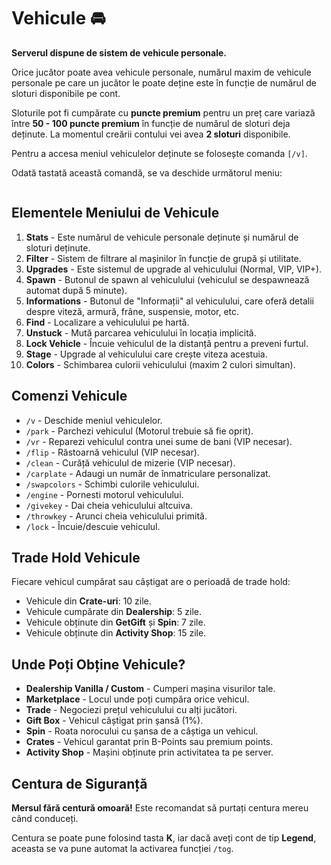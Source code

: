 
<h1>Vehicule 🚘</h1>

<p><strong>Serverul dispune de sistem de vehicule personale.</strong></p>

<p>Orice jucător poate avea vehicule personale, numărul maxim de vehicule personale pe care un jucător le poate deține este în funcție de numărul de sloturi disponibile pe cont.</p>

<p>Sloturile pot fi cumpărate cu <strong>puncte premium</strong> pentru un preț care variază între <strong>50 - 100 puncte premium</strong> în funcție de numărul de sloturi deja deținute. La momentul creării contului vei avea <strong>2 sloturi</strong> disponibile.</p>

<p>Pentru a accesa meniul vehiculelor deținute se folosește comanda <code>[/v]</code>.</p>

<p>Odată tastată această comandă, se va deschide următorul meniu:</p>

<img src="https://i.imgur.com/kBQoY1K.png" alt="">


<h2>Elementele Meniului de Vehicule</h2>
<ol>
    <li><strong>Stats</strong> - Este numărul de vehicule personale deținute și numărul de sloturi deținute.</li>
    <li><strong>Filter</strong> - Sistem de filtrare al mașinilor în funcție de grupă și utilitate.</li>
    <li><strong>Upgrades</strong> - Este sistemul de upgrade al vehiculului (Normal, VIP, VIP+).</li>
    <li><strong>Spawn</strong> - Butonul de spawn al vehiculului (vehiculul se despawnează automat după 5 minute).</li>
    <li><strong>Informations</strong> - Butonul de "Informații" al vehiculului, care oferă detalii despre viteză, armură, frâne, suspensie, motor, etc.</li>
    <li><strong>Find</strong> - Localizare a vehiculului pe hartă.</li>
    <li><strong>Unstuck</strong> - Mută parcarea vehiculului în locația implicită.</li>
    <li><strong>Lock Vehicle</strong> - Încuie vehiculul de la distanță pentru a preveni furtul.</li>
    <li><strong>Stage</strong> - Upgrade al vehiculului care crește viteza acestuia.</li>
    <li><strong>Colors</strong> - Schimbarea culorii vehiculului (maxim 2 culori simultan).</li>
</ol>

<h2>Comenzi Vehicule</h2>
<ul>
    <li><code>/v</code> - Deschide meniul vehiculelor.</li>
    <li><code>/park</code> - Parchezi vehiculul (Motorul trebuie să fie oprit).</li>
    <li><code>/vr</code> - Reparezi vehiculul contra unei sume de bani (VIP necesar).</li>
    <li><code>/flip</code> - Răstoarnă vehiculul (VIP necesar).</li>
    <li><code>/clean</code> - Curăță vehiculul de mizerie (VIP necesar).</li>
    <li><code>/carplate</code> - Adaugi un număr de înmatriculare personalizat.</li>
    <li><code>/swapcolors</code> - Schimbi culorile vehiculului.</li>
    <li><code>/engine</code> - Pornesti motorul vehiculului.</li>
    <li><code>/givekey</code> - Dai cheia vehiculului altcuiva.</li>
    <li><code>/throwkey</code> - Arunci cheia vehiculului primită.</li>
    <li><code>/lock</code> - Încuie/descuie vehiculul.</li>
</ul>

<h2>Trade Hold Vehicule</h2>
<p>Fiecare vehicul cumpărat sau câștigat are o perioadă de trade hold:</p>
<ul>
    <li>Vehicule din <strong>Crate-uri</strong>: 10 zile.</li>
    <li>Vehicule cumpărate din <strong>Dealership</strong>: 5 zile.</li>
    <li>Vehicule obținute din <strong>GetGift</strong> și <strong>Spin</strong>: 7 zile.</li>
    <li>Vehicule obținute din <strong>Activity Shop</strong>: 15 zile.</li>
</ul>

<h2>Unde Poți Obține Vehicule?</h2>
<ul>
    <li><strong>Dealership Vanilla / Custom</strong> - Cumperi mașina visurilor tale.</li>
    <li><strong>Marketplace</strong> - Locul unde poți cumpăra orice vehicul.</li>
    <li><strong>Trade</strong> - Negociezi prețul vehiculului cu alți jucători.</li>
    <li><strong>Gift Box</strong> - Vehicul câștigat prin șansă (1%).</li>
    <li><strong>Spin</strong> - Roata norocului cu șansa de a câștiga un vehicul.</li>
    <li><strong>Crates</strong> - Vehicul garantat prin B-Points sau premium points.</li>
    <li><strong>Activity Shop</strong> - Mașini obținute prin activitatea ta pe server.</li>
</ul>

<h2>Centura de Siguranță</h2>
<p><strong>Mersul fără centură omoară!</strong> Este recomandat să purtați centura mereu când conduceți.</p>
<p>Centura se poate pune folosind tasta <strong>K</strong>, iar dacă aveți cont de tip <strong>Legend</strong>, aceasta se va pune automat la activarea funcției <code>/tog</code>.</p>
